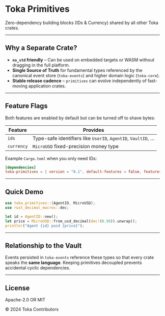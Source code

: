 # Toka Primitives

Zero-dependency building blocks (IDs & Currency) shared by all other Toka crates.

---

## Why a Separate Crate?

* **`no_std` friendly** – Can be used on embedded targets or WASM without dragging in the full platform.
* **Single Source of Truth** for fundamental types referenced by the canonical event store (`toka-events`) and higher domain logic (`toka-core`).
* **Stable release cadence** – `primitives` can evolve independently of fast-moving application crates.

---

## Feature Flags

Both features are enabled by default but can be turned off to shave bytes:

| Feature | Provides |
|---------|----------|
| `ids` | Type-safe identifiers like `UserID`, `AgentID`, `VaultID`, … |
| `currency` | `MicroUSD` fixed-precision money type |

Example `Cargo.toml` when you only need IDs:

```toml
[dependencies]
toka-primitives = { version = "0.1", default-features = false, features = ["ids"] }
```

---

## Quick Demo

```rust
use toka_primitives::{AgentID, MicroUSD};
use rust_decimal_macros::dec;

let id = AgentID::new();
let price = MicroUSD::from_usd_decimal(dec!(0.99)).unwrap();
println!("Agent {id} paid {price}");
```

---

## Relationship to the Vault

Events persisted in `toka-events` reference these types so that every crate speaks the **same language**.  Keeping primitives decoupled prevents accidental cyclic dependencies.

---

## License

Apache-2.0 OR MIT

© 2024 Toka Contributors 